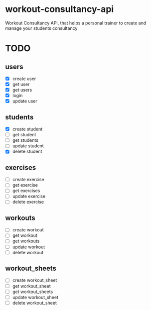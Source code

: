# workout-consultancy-api
Workout Consultancy API, that helps a personal trainer to create and manage your students consultancy

# TODO

## users

- [x] create user
- [x] get user
- [x] get users
- [x] login
- [x] update user

## students

- [x] create student
- [ ] get student
- [ ] get students
- [ ] update student
- [x] delete student

## exercises

- [ ] create exercise
- [ ] get exercise
- [ ] get exercises
- [ ] update exercise
- [ ] delete exercise

## workouts

- [ ] create workout
- [ ] get workout
- [ ] get workouts
- [ ] update workout
- [ ] delete workout

## workout_sheets

- [ ] create workout_sheet
- [ ] get workout_sheet
- [ ] get workout_sheets
- [ ] update workout_sheet
- [ ] delete workout_sheet

